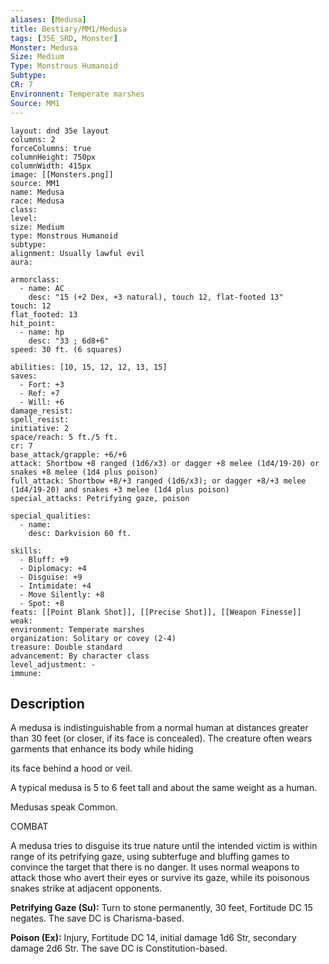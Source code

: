 ```yaml
---
aliases: [Medusa]
title: Bestiary/MM1/Medusa
tags: [35E_SRD, Monster]
Monster: Medusa
Size: Medium
Type: Monstrous Humanoid
Subtype: 
CR: 7
Environnent: Temperate marshes
Source: MM1
---
```


```statblock
layout: dnd 35e layout
columns: 2
forceColumns: true
columnHeight: 750px
columnWidth: 415px
image: [[Monsters.png]]
source: MM1
name: Medusa
race: Medusa
class: 
level: 
size: Medium
type: Monstrous Humanoid
subtype: 
alignment: Usually lawful evil
aura: 

armorclass:
  - name: AC
    desc: "15 (+2 Dex, +3 natural), touch 12, flat-footed 13"
touch: 12
flat_footed: 13
hit_point:
  - name: hp
    desc: "33 ; 6d8+6"
speed: 30 ft. (6 squares)

abilities: [10, 15, 12, 12, 13, 15]
saves:
  - Fort: +3
  - Ref: +7
  - Will: +6
damage_resist: 
spell_resist: 
initiative: 2
space/reach: 5 ft./5 ft.
cr: 7
base_attack/grapple: +6/+6
attack: Shortbow +8 ranged (1d6/x3) or dagger +8 melee (1d4/19-20) or snakes +8 melee (1d4 plus poison)
full_attack: Shortbow +8/+3 ranged (1d6/x3); or dagger +8/+3 melee (1d4/19-20) and snakes +3 melee (1d4 plus poison)
special_attacks: Petrifying gaze, poison

special_qualities:
  - name: 
    desc: Darkvision 60 ft.

skills:
  - Bluff: +9
  - Diplomacy: +4
  - Disguise: +9
  - Intimidate: +4
  - Move Silently: +8
  - Spot: +8
feats: [[Point Blank Shot]], [[Precise Shot]], [[Weapon Finesse]]
weak: 
environment: Temperate marshes
organization: Solitary or covey (2-4)
treasure: Double standard
advancement: By character class
level_adjustment: -
immune: 
```

## Description

<p>A medusa is indistinguishable from a normal human at distances greater than 30 feet (or closer, if its face is concealed). The creature often wears garments that enhance its body while hiding</p>
<p>its face behind a hood or veil.</p>
<p>A typical medusa is 5 to 6 feet tall and about the same weight as a human.</p>
<p>Medusas speak Common.</p>
<p>COMBAT</p>
<p>A medusa tries to disguise its true nature until the intended victim is within range of its petrifying gaze, using subterfuge and bluffing games to convince the target that there is no danger. It uses normal weapons to attack those who avert their eyes or survive its gaze, while its poisonous snakes strike at adjacent opponents.</p>
<p>
            <b>Petrifying Gaze (Su):</b> Turn to stone permanently, 30 feet, Fortitude DC 15 negates. The save DC is Charisma-based.</p>
<p>
            <b>Poison (Ex):</b> Injury, Fortitude DC 14, initial damage 1d6 Str, secondary damage 2d6 Str. The save DC is Constitution-based.</p>